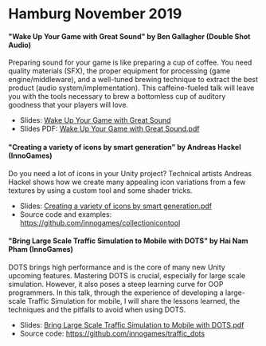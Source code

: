 # Hamburg November 2019

#### "Wake Up Your Game with Great Sound" by Ben Gallagher (Double Shot Audio)

Preparing sound for your game is like preparing a cup of coffee. You need quality materials (SFX), the proper equipment for processing (game engine/middleware), and a well-tuned brewing technique to extract the best product (audio system/implementation). This caffeine-fueled talk will leave you with the tools necessary to brew a bottomless cup of auditory goodness that your players will love.

* Slides: [Wake Up Your Game with Great Sound](https://drive.google.com/open?id=11BTX9LGmor3DJPSY_57q15eD8MA_6N4VbQYAhvCu2s4)
* Slides PDF: [Wake Up Your Game with Great Sound.pdf](https://github.com/innogames/unity-meetup/blob/master/meetup-november-2019/Ben_Gallagher_Wake_up_Your_Game_with_Great_Sound.pdf)

#### "Creating a variety of icons by smart generation" by Andreas Hackel (InnoGames)

Do you need a lot of icons in your Unity project? Technical artists Andreas Hackel shows how we create many appealing icon variations from a few textures by using a custom tool and some shader tricks.

* Slides: [Creating a variety of icons by smart generation.pdf](https://github.com/innogames/unity-meetup/blob/master/meetup-november-2019/Andreas_Hackel_Unity_Meetup_2019_Creating_variety_of_icons_by_smart_generation.pdf)
* Source code and examples: https://github.com/innogames/collectionicontool

#### "Bring Large Scale Traffic Simulation to Mobile with DOTS" by Hai Nam Pham (InnoGames)

DOTS brings high performance and is the core of many new Unity upcoming features. Mastering DOTS is crucial, especially for large scale simulation. However, it also poses a steep learning curve for OOP programmers. In this talk, through the experience of developing a large-scale Traffic Simulation for mobile, I will share the lessons learned, the techniques and the pitfalls to avoid when using DOTS.

* Slides: [Bring Large Scale Traffic Simulation to Mobile with DOTS.pdf](https://github.com/innogames/unity-meetup/blob/master/meetup-november-2019/Nam_Pham_Unity_Meetup_2019_Traffic_Simulation_DOTS.pdf)
* Source code: https://github.com/innogames/traffic_dots
